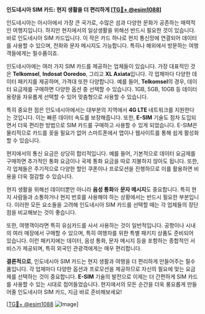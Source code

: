 **인도네시아 SIM 카드: 현지 생활을 더 편리하게 [[TG💪+ @esim1088](https://t.me/s/esim1088)]**

인도네시아는 아시아에서 가장 큰 국가로, 수많은 섬과 다양한 문화가 공존하는 매력적인 여행지입니다. 하지만 현지에서의 일상생활을 위해선 반드시 필요한 것이 있습니다. 바로 인도네시아 SIM 카드입니다. 이 작은 카드 하나로 현지 통신망에 연결되어 데이터를 사용할 수 있으며, 전화와 문자 메시지도 가능합니다. 특히나 해외에서 방문하는 여행객들에게는 필수품이죠.

인도네시아에는 여러 가지 SIM 카드를 제공하는 업체들이 있습니다. 가장 대표적인 것은 **Telkomsel**, **Indosat Ooredoo**, 그리고 **XL Axiata**입니다. 각 업체마다 다양한 데이터 패키지를 제공하며, 가격대 또한 다양합니다. 예를 들어, **Telkomsel**의 경우, 데이터 요금제를 구매하면 다양한 옵션 중 선택할 수 있습니다. 1GB, 5GB, 10GB 등 데이터 용량을 자유롭게 선택할 수 있어 맞춤형으로 사용할 수 있습니다.

특히 중요한 점은 인도네시아에서는 대부분의 지역에서 **4G LTE** 네트워크를 지원한다는 것입니다. 이는 빠른 데이터 속도를 보장해줍니다. 또한, **E-SIM** 기술도 점차 도입되면서 더욱 편리한 방법으로 SIM 카드를 구매하고 사용할 수 있게 되었습니다. E-SIM은 물리적으로 카드를 꽂을 필요가 없어 스마트폰에서 앱이나 웹사이트를 통해 쉽게 활성화할 수 있습니다.

현지에서의 통신 요금은 상당히 합리적입니다. 예를 들어, 기본적으로 데이터 요금제를 구매하면 추가적인 통화 요금이나 국제 통화 요금을 따로 지불하지 않아도 됩니다. 또한, 각 업체들은 주기적으로 다양한 할인 쿠폰이나 프로모션을 진행하므로 이를 활용하면 비용을 더욱 절감할 수 있습니다.

현지 생활을 위해선 데이터뿐만 아니라 **음성 통화**와 **문자 메시지**도 중요합니다. 특히 현지 사람들과 소통하거나 현지 번호를 사용해야 하는 상황에서는 반드시 필요한 부분입니다. 이러한 모든 요소들을 고려해 인도네시아 SIM 카드를 선택할 때는 각 업체들의 장단점을 비교해보는 것이 좋습니다.

또한, 여행객이라면 특히 유심카드를 사서 사용하는 것이 일반적입니다. 공항이나 시내의 여러 매장에서 구매할 수 있으며, 특히 여행자를 위한 특별 패키지 상품도 준비되어 있습니다. 이런 패키지에는 데이터, 음성 통화, 문자 메시지 등을 포함하는 종합적인 서비스가 제공되며, 특히 외국인 관광객에게는 매우 편리합니다.

**결론적으로**, 인도네시아 SIM 카드는 현지 생활과 여행을 더 편리하게 만들어주는 필수품입니다. 각 업체마다 다양한 옵션과 프로모션을 제공하므로 자신의 필요에 맞는 요금제를 선택하는 것이 중요합니다. **E-SIM** 기술의 발전으로 이제는 더 간편하게 SIM 카드를 사용할 수 있는 시대로 접어들었습니다. 현지에서의 모든 순간을 더욱 풍요롭게 만들어줄 인도네시아 SIM 카드, 지금 바로 준비해보세요!

[[TG💪+ @esim1088](https://t.me/s/esim1088) ![Image](https://i.postimg.cc/Y0z9fWf4/image.png)]